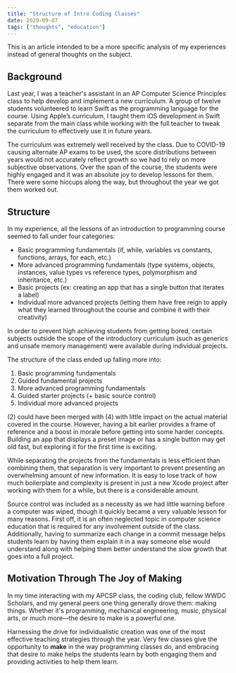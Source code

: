 ```yaml
---
title: "Structure of Intro Coding Classes"
date: 2020-09-07
tags: ["thoughts", "education"]
---
```


This is an article intended to be a more specific analysis of my experiences instead of general thoughts on the subject.

## Background

Last year, I was a teacher's assistant in an AP Computer Science Principles class to help develop and implement a new curriculum. A group of twelve students volunteered to learn Swift as the programming language for the course. Using Apple’s curriculum, I taught them iOS development in Swift separate from the main class while working with the full teacher to tweak the curriculum to effectively use it in future years.

The curriculum was extremely well received by the class. Due to COVID-19 causing alternate AP exams to be used, the score distributions between years would not accurately reflect growth so we had to rely on more subjective observations. Over the span of the course, the students were highly engaged and it was an absolute joy to develop lessons for them. There were some hiccups along the way, but throughout the year we got them worked out.

## Structure

In my experience, all the lessons of an introduction to programming course seemed to fall under four categories:

- Basic programming fundamentals (if, while, variables vs constants, functions, arrays, for each, etc.)
- More advanced programming fundamentals (type systems, objects, instances, value types vs reference types, polymorphism and inheritance, etc.)
- Basic projects (ex: creating an app that has a single button that iterates a label)
- Individual more advanced projects (letting them have free reign to apply what they learned throughout the course and combine it with their creativity)

In order to prevent high achieving students from getting bored, certain subjects outside the scope of the introductory curriculum (such as generics and unsafe memory management) were available during individual projects.

The structure of the class ended up falling more into:

1. Basic programming fundamentals
2. Guided fundamental projects
3. More advanced programming fundamentals
4. Guided starter projects (+ basic source control)
5. Individual more advanced projects

(2) could have been merged with (4) with little impact on the actual material covered in the course. However, having a bit earlier provides a frame of reference and a boost in morale before getting into some harder concepts. Building an app that displays a preset image or has a single button may get old fast, but exploring it for the first time is exciting.

While separating the projects from the fundamentals is less efficient than combining them, that separation is very important to prevent presenting an overwhelming amount of new information. It is easy to lose track of how much boilerplate and complexity is present in just a new Xcode project after working with them for a while, but there is a considerable amount.

Source control was included as a necessity as we had little warning before a computer was wiped, though it quickly became a very valuable lesson for many reasons. First off, it is an often neglected topic in computer science education that is required for any involvement outside of the class. Additionally, having to summarize each change in a commit message helps students learn by having them explain it in a way someone else would understand along with helping them better understand the slow growth that goes into a full project. 

## Motivation Through The Joy of Making

In my time interacting with my APCSP class, the coding club, fellow WWDC Scholars, and my general peers one thing generally drove them: making things. Whether it's programming, mechanical engineering, music, physical arts, or much more—the desire to make is a powerful one.

Harnessing the drive for individualistic creation was one of the most effective teaching strategies through the year. Very few classes give the opportunity to **make** in the way programming classes do, and embracing that desire to make helps the students learn by both engaging them and providing activities to help them learn.
